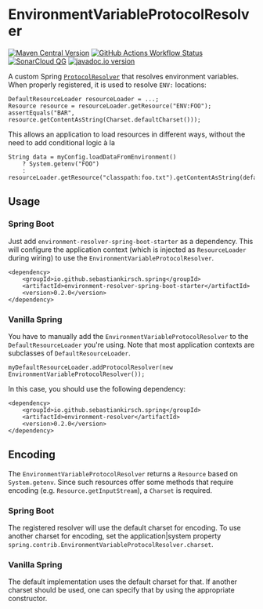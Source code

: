 # EnvironmentVariableProtocolResolver
[![Maven Central Version](https://img.shields.io/maven-central/v/io.github.sebastiankirsch.spring/environment-resolver-reactor)](https://central.sonatype.com/artifact/io.github.sebastiankirsch.spring/environment-resolver-reactor)
[![GitHub Actions Workflow Status](https://img.shields.io/github/actions/workflow/status/sebastiankirsch/spring-environment-resolver/maven-verify.yml)](https://github.com/sebastiankirsch/spring-environment-resolver/actions/workflows/maven-verify.yml?query=branch%3Amain++)
[![SonarCloud QG](https://sonarcloud.io/api/project_badges/measure?project=sebastiankirsch_spring-environment-resolver&metric=alert_status)](https://sonarcloud.io/summary/new_code?id=sebastiankirsch_spring-environment-resolver)
[![javadoc.io version](https://javadoc.io/badge2/io.github.sebastiankirsch.spring/environment-resolver-reactor/javadoc.svg)](https://javadoc.io/doc/io.github.sebastiankirsch.spring/environment-resolver-reactor)

A custom Spring [`ProtocolResolver`](https://docs.spring.io/spring-framework/docs/current/javadoc-api/org/springframework/core/io/ProtocolResolver.html) that resolves environment variables.  
When properly registered, it is used to resolve `ENV:` locations:

	DefaultResourceLoader resourceLoader = ...;
	Resource resource = resourceLoader.getResource("ENV:FOO");
	assertEquals("BAR", resource.getContentAsString(Charset.defaultCharset()));

This allows an application to load resources in different ways,
without the need to add conditional logic à la

	String data = myConfig.loadDataFromEnvironment()
		? System.getenv("FOO")
		: resourceLoader.getResource("classpath:foo.txt").getContentAsString(defaultCharset());

## Usage
### Spring Boot
Just add `environment-resolver-spring-boot-starter` as a dependency.
This will configure the application context (which is injected as `ResourceLoader` during wiring)
to use the `EnvironmentVariableProtocolResolver`.

	<dependency>
		<groupId>io.github.sebastiankirsch.spring</groupId>
		<artifactId>environment-resolver-spring-boot-starter</artifactId>
		<version>0.2.0</version>
	</dependency>

### Vanilla Spring
You have to manually add the `EnvironmentVariableProtocolResolver` to the `DefaultResourceLoader` you're using.
Note that most application contexts are subclasses of `DefaultResourceLoader`.

	myDefaultResourceLoader.addProtocolResolver(new EnvironmentVariableProtocolResolver());

In this case, you should use the following dependency:

	<dependency>
		<groupId>io.github.sebastiankirsch.spring</groupId>
		<artifactId>environment-resolver</artifactId>
		<version>0.2.0</version>
	</dependency>

## Encoding

The `EnvironmentVariableProtocolResolver` returns a `Resource` based on `System.getenv`.
Since such resources offer some methods that require encoding (e.g. `Resource.getInputStream`), a `Charset` is required.

### Spring Boot
The registered resolver will use the default charset for encoding.
To use another charset for encoding,
set the application|system property `spring.contrib.EnvironmentVariableProtocolResolver.charset`.

### Vanilla Spring
The default implementation uses the default charset for that.
If another charset should be used, one can specify that by using the appropriate constructor.